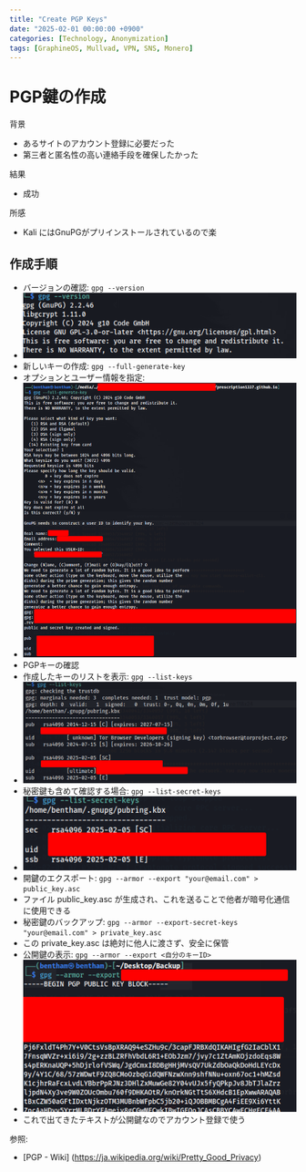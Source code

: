 ```yaml
---
title: "Create PGP Keys"
date: "2025-02-01 00:00:00 +0900"
categories: [Technology, Anonymization]
tags: [GraphineOS, Mullvad, VPN, SNS, Monero]
---
```


# PGP鍵の作成

背景
- あるサイトのアカウント登録に必要だった
- 第三者と匿名性の高い連絡手段を確保したかった

結果
- 成功

所感
- Kali にはGnuPGがプリインストールされているので楽

## 作成手順

- バージョンの確認: `gpg --version`
- ![alt text](../assets/images/2025-02-05_10-54.png)
- 新しいキーの作成: `gpg --full-generate-key`
- オプションとユーザー情報を指定: 
- ![alt text](../assets/images/2025-02-05_10-57.png)
- PGPキーの確認
- 作成したキーのリストを表示: `gpg --list-keys`
- ![alt text](../assets/images/2025-02-05_11-00.png)
- 秘密鍵も含めて確認する場合: `gpg --list-secret-keys`
- ![alt text](../assets/images/2025-02-05_11-00_1.png)
- 開鍵のエクスポート: `gpg --armor --export "your@email.com" > public_key.asc`
- ファイル public_key.asc が生成され、これを送ることで他者が暗号化通信に使用できる
- 秘密鍵のバックアップ: `gpg --armor --export-secret-keys "your@email.com" > private_key.asc`
- この private_key.asc は絶対に他人に渡さず、安全に保管
- 公開鍵の表示: `gpg --armor --export <自分のキーID>`
- ![alt text](../assets/images/2025-02-05_11-07.png)
- これで出てきたテキストが公開鍵なのでアカウント登録で使う

参照:
- [PGP - Wiki] (https://ja.wikipedia.org/wiki/Pretty_Good_Privacy)
